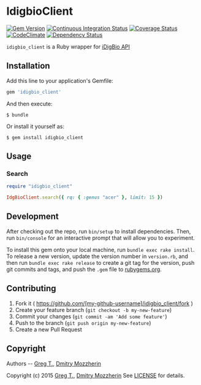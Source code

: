 IdigbioClient
=============

[![Gem Version][gem_badge]][gem_link]
[![Continuous Integration Status][ci_badge]][ci_link]
[![Coverage Status][cov_badge]][cov_link]
[![CodeClimate][code_badge]][code_link]
[![Dependency Status][dep_badge]][dep_link]


`idigbio_client` is a Ruby wrapper for [iDigBio API][api]


Installation
------------

Add this line to your application's Gemfile:

```ruby
gem 'idigbio_client'
```

And then execute:

    $ bundle

Or install it yourself as:

    $ gem install idigbio_client

Usage
-----

### Search

```ruby
require "idigbio_client"

IdgBioClient.search({ rq: { :genus "acer" }, limit: 15 })
```

Development
-----------

After checking out the repo, run `bin/setup` to install dependencies. Then, run
`bin/console` for an interactive prompt that will allow you to experiment.

To install this gem onto your local machine, run `bundle exec rake install`. To
release a new version, update the version number in `version.rb`, and then run
`bundle exec rake release` to create a git tag for the version, push git
commits and tags, and push the `.gem` file to
[rubygems.org][rubygems].

## Contributing

1. Fork it ( https://github.com/[my-github-username]/idigbio_client/fork )
2. Create your feature branch (`git checkout -b my-new-feature`)
3. Commit your changes (`git commit -am 'Add some feature'`)
4. Push to the branch (`git push origin my-new-feature`)
5. Create a new Pull Request

Copyright
---------

Authors -- [Greg T.][greg], [Dmitry Mozzherin][dimus]

Copyright (c) 2015 [Greg T.][greg], [Dmitry Mozzherin][dimus]
See [LICENSE][license] for details.


[gem_badge]: https://badge.fury.io/rb/idigbio-ruby-client.svg
[gem_link]: http://badge.fury.io/rb/idigbio-ruby-client
[ci_badge]: https://secure.travis-ci.org/GlobalNamesArchitecture/idigbio-ruby-client.svg
[ci_link]: http://travis-ci.org/GlobalNamesArchitecture/idigbio-ruby-client
[cov_badge]: https://coveralls.io/repos/GlobalNamesArchitecture/idigbio-ruby-client/badge.svg?branch=master
[cov_link]: https://coveralls.io/r/GlobalNamesArchitecture/idigbio-ruby-client?branch=master
[code_badge]: https://codeclimate.com/github/GlobalNamesArchitecture/idigbio-ruby-client/badges/gpa.svg
[code_link]: https://codeclimate.com/github/GlobalNamesArchitecture/idigbio-ruby-client
[dep_badge]: https://gemnasium.com/GlobalNamesArchitecture/idigbio-ruby-client.png
[dep_link]: https://gemnasium.com/GlobalNamesArchitecture/idigbio-ruby-client
[api]: https://www.idigbio.org/wiki/index.php/IDigBio_API
[rubygems]: https://rubygems.org
[license]: https://github.com/GlobalNamesArchitecture/idigbio-ruby-client/blob/master/LICENSE
[greg]: https://github.com/gete76
[dimus]: https://github.com/dimus
